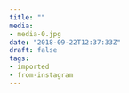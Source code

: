 ```yaml
---
title: ""
media:
- media-0.jpg
date: "2018-09-22T12:37:33Z"
draft: false
tags:
- imported
- from-instagram
---
```


